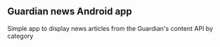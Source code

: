 ## Guardian news Android app

Simple app to display news articles from the Guardian's content API by category